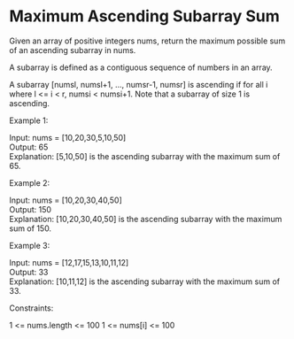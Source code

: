 # Maximum Ascending Subarray Sum

Given an array of positive integers nums, return the maximum possible sum of an ascending subarray in nums.

A subarray is defined as a contiguous sequence of numbers in an array.

A subarray [numsl, numsl+1, ..., numsr-1, numsr] is ascending if for all i where l <= i < r, numsi  < numsi+1. Note that a subarray of size 1 is ascending.

Example 1:

Input: nums = [10,20,30,5,10,50]\
Output: 65\
Explanation: [5,10,50] is the ascending subarray with the maximum sum of 65.

Example 2:

Input: nums = [10,20,30,40,50]\
Output: 150\
Explanation: [10,20,30,40,50] is the ascending subarray with the maximum sum of 150.

Example 3:

Input: nums = [12,17,15,13,10,11,12]\
Output: 33\
Explanation: [10,11,12] is the ascending subarray with the maximum sum of 33.

Constraints:

1 <= nums.length <= 100
1 <= nums[i] <= 100